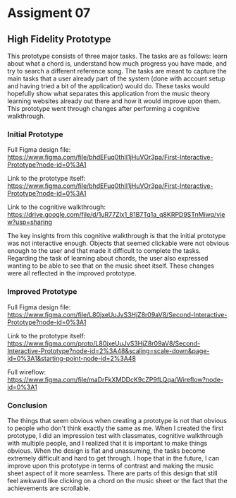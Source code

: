 # Assigment 07

## High Fidelity Prototype

This prototype consists of three major tasks. The tasks are as follows: learn about what a chord is, understand how much progress you have made, and try to search a different reference song. The tasks are meant to capture the main tasks that a user already part of the system (done with account setup and having tried a bit of the application) would do. These tasks would hopefully show what separates this application from the music theory learning websites already out there and how it would improve upon them. This prototype went through changes after performing a cognitive walkthrough.

### Initial Prototype

Full Figma design file: https://www.figma.com/file/bhdEFuq0thII1jHuVOr3pa/First-Interactive-Prototype?node-id=0%3A1

Link to the prototype itself: https://www.figma.com/file/bhdEFuq0thII1jHuVOr3pa/First-Interactive-Prototype?node-id=0%3A1

Link to the cognitive walkthrough: https://drive.google.com/file/d/1uR77Zlx1_81B7Tq1a_q8KRPD9STnMiwq/view?usp=sharing

The key insights from this cognitive walkthrough is that the initial prototype was not interactive enough. Objects that seemed clickable were not obvious enough to the user and that made it difficult to complete the tasks. Regarding the task of learning about chords, the user also expressed wanting to be able to see that on the music sheet itself. These changes were all reflected in the improved prototype.

### Improved Prototype

Full Figma design file: https://www.figma.com/file/L80jxeUuJvS3HjZ8r09aV8/Second-Interactive-Prototype?node-id=0%3A1

Link to the prototype itself: https://www.figma.com/proto/L80jxeUuJvS3HjZ8r09aV8/Second-Interactive-Prototype?node-id=2%3A48&scaling=scale-down&page-id=0%3A1&starting-point-node-id=2%3A48

Full wireflow: https://www.figma.com/file/maDrFkXMDDcK9cZP9fLQqa/Wireflow?node-id=0%3A1

### Conclusion

The things that seem obvious when creating a prototype is not that obvious to people who don't think exactly the same as me. When I created the first prototype, I did an impression test with classmates, cognitive walkthrough with multiple people, and I realized that it is important to make things obvious. When the design is flat and unassuming, the tasks become extremely difficult and hard to get through. I hope that in the future, I can improve upon this prototype in terms of contrast and making the music sheet aspect of it more seamless. There are parts of this design that still feel awkward like clicking on a chord on the music sheet or the fact that the achievements are scrollable.
